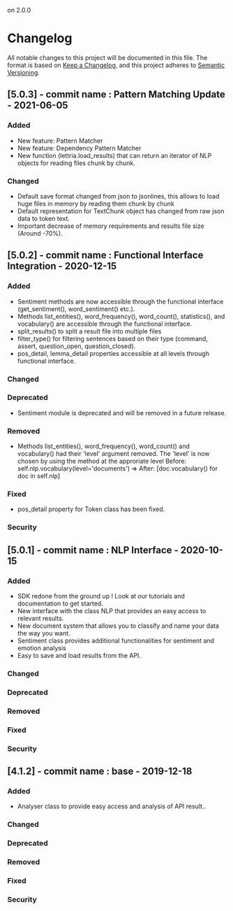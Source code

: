 on 2.0.0
# Changelog
All notable changes to this project will be documented in this file.
The format is based on [Keep a Changelog](https://keepachangelog.com/fr/1.0.0/),
and this project adheres to [Semantic Versioning](https://semver.org/spec/v2.0.0.html).

## [5.0.3] - commit name : Pattern Matching Update - 2021-06-05
### Added
- New feature: Pattern Matcher
- New feature: Dependency Pattern Matcher
- New function (lettria.load_results) that can return an iterator of NLP objects for reading files chunk by chunk.
### Changed
- Default save format changed from json to jsonlines, this allows to load huge files in memory by reading them chunk by chunk
- Default representation for TextChunk object has changed from raw json data to token text.
- Important decrease of memory requirements and results file size (Around -70%).

## [5.0.2] - commit name : Functional Interface Integration - 2020-12-15
### Added
- Sentiment methods are now accessible through the functional interface (get_sentiment(), word_sentiment() etc.).
- Methods list_entities(), word_frequency(), word_count(), statistics(), and vocabulary() are accessible through the functional interface.
- split_results() to split a result file into multiple files
- filter_type() for filtering sentences based on their type (command, assert, question_open, question_closed).
- pos_detail, lemma_detail properties accessible at all levels through functional interface.
### Changed
### Deprecated
- Sentiment module is deprecated and will be removed in a future release.
### Removed
- Methods list_entities(), word_frequency(), word_count() and vocabulary() had their 'level' argument removed.
The 'level' is now chosen by using the method at the approriate level 
Before: self.nlp.vocabulary(level='documents') => After: [doc.vocabulary() for doc in self.nlp]
### Fixed
- pos_detail property for Token class has been fixed.
### Security

## [5.0.1] - commit name : NLP Interface - 2020-10-15
### Added
- SDK redone from the ground up ! Look at our tutorials and documentation to get started.
- New interface with the class NLP that provides an easy access to relevant results.
- New document system that allows you to classify and name your data the way you want.
- Sentiment class provides additional functionalities for sentiment and emotion analysis
- Easy to save and load results from the API.
### Changed
### Deprecated
### Removed
### Fixed
### Security

## [4.1.2] - commit name : base - 2019-12-18
### Added
- Analyser class to provide easy access and analysis of API result..
### Changed
### Deprecated
### Removed
### Fixed
### Security


